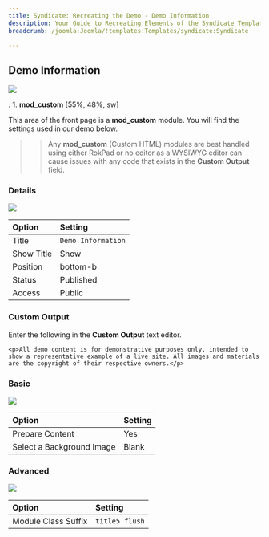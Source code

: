 ```yaml
---
title: Syndicate: Recreating the Demo - Demo Information
description: Your Guide to Recreating Elements of the Syndicate Template for Joomla
breadcrumb: /joomla:Joomla/!templates:Templates/syndicate:Syndicate

---
```


Demo Information
-----

![][demo]

:   1. **mod_custom** [55%, 48%, sw]

This area of the front page is a **mod_custom** module. You will find the settings used in our demo below.

>> Any **mod_custom** (Custom HTML) modules are best handled using either RokPad or no editor as a WYSIWYG editor can cause issues with any code that exists in the **Custom Output** field.

### Details

![][demo2]

| Option     | Setting               |  
| :--------- | :-------------------- |  
| Title      | `Demo Information`    |  
| Show Title | Show                  |  
| Position   | bottom-b              |  
| Status     | Published             |  
| Access     | Public                |  

### Custom Output

Enter the following in the **Custom Output** text editor.

~~~
<p>All demo content is for demonstrative purposes only, intended to show a representative example of a live site. All images and materials are the copyright of their respective owners.</p>
~~~

### Basic

![][demo3]

| Option                    | Setting |  
| :------------------------ | :------ |  
| Prepare Content           | Yes     |  
| Select a Background Image | Blank   |

### Advanced

![][demo4]

| Option              | Setting        |
| :------------------ | :------------  |
| Module Class Suffix | `title5 flush` |

[demo]: assets/demo_5.jpeg
[demo2]: assets/demo_6a.jpeg
[demo3]: assets/demo_6b.jpeg
[demo4]: assets/demo_6c.jpeg
